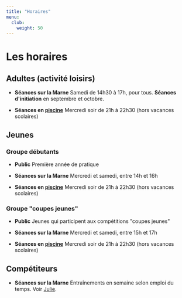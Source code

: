 ```yaml
---
title: "Horaires"
menu:
  club:
    weight: 50
---
```


# Les horaires

## Adultes (activité loisirs)

* **Séances sur la Marne**
Samedi de 14h30 à 17h, pour tous.
**Séances d'initiation** en septembre et octobre.

* **Séances en [piscine](/club/activites/initiation/piscine/)**
Mercredi soir de 21h à 22h30 (hors vacances scolaires)

## Jeunes

### Groupe débutants

* **Public**
Première année de pratique

* **Séances sur la Marne**
Mercredi et samedi, entre 14h et 16h

* **Séances en [piscine](/club/activites/initiation/piscine/)**
Mercredi soir de 21h à 22h30 (hors vacances scolaires)

### Groupe "coupes jeunes"

* **Public**
Jeunes qui participent aux compétitions "coupes jeunes"

* **Séances sur la Marne**
Mercredi et samedi, entre 15h et 17h

* **Séances en [piscine](/club/activites/initiation/piscine/)**
Mercredi soir de 21h à 22h30 (hors vacances scolaires)

## Compétiteurs

* **Séances sur la Marne**
Entraînements en semaine selon emploi du temps. Voir [Julie](/adherent/julie-fievez/).

